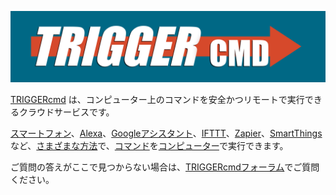 [![TRIGGERcmd.com](/images/logo.jpg)](https://www.triggercmd.com)

[TRIGGERcmd](https://www.triggercmd.com) は、コンピューター上のコマンドを安全かつリモートで実行できるクラウドサービスです。

[スマートフォン](https://app.triggercmd.com)、[Alexa](./Alexa.md)、[Googleアシスタント](./SmartHomeGoogle.md)、[IFTTT](./IFTTT.md)、[Zapier](./Zapier.md)、[SmartThings](./SmartThings.md) など、[さまざまな方法](https://www.triggercmd.com/forum/topic/30/list-of-ways-to-trigger-your-commands)で、[コマンド](./Commands.md)を[コンピューター](./Computers.md)で実行できます。

ご質問の答えがここで見つからない場合は、[TRIGGERcmdフォーラム](https://www.triggercmd.com/forum/category/5/instructions)でご質問ください。
